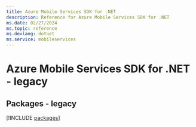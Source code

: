```yaml
---
title: Azure Mobile Services SDK for .NET
description: Reference for Azure Mobile Services SDK for .NET
ms.date: 02/27/2024
ms.topic: reference
ms.devlang: dotnet
ms.service: mobileservices
---
```

# Azure Mobile Services SDK for .NET - legacy
## Packages - legacy
[!INCLUDE [packages](mobile-services-index.md)]